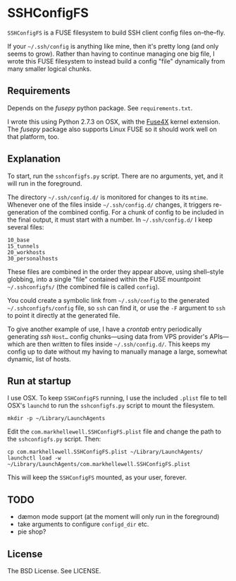 # SSHConfigFS

`SSHConfigFS` is a FUSE filesystem to build SSH client config files on–the–fly.

If your `~/.ssh/config` is anything like mine, then it's pretty long (and only seems to grow).  Rather than having to continue managing one big file, I wrote this FUSE filesystem to instead build a config "file" dynamically from many smaller logical chunks.

## Requirements

Depends on the *fusepy* python package.  See `requirements.txt`.

I wrote this using Python 2.7.3 on OSX, with the [Fuse4X](http://fuse4x.github.com/) kernel extension. The *fusepy* package also supports Linux FUSE so it should work well on that platform, too.

## Explanation

To start, run the `sshconfigfs.py` script.  There are no arguments, yet, and it will run in the foreground.

The directory `~/.ssh/config.d/` is monitored for changes to its `mtime`.  Whenever one of the files inside `~/.ssh/config.d/` changes, it triggers re-generation of the combined config. 
For a chunk of config to be included in the final output, it must start with a number.  In `~/.ssh/config.d/` I keep several files:

    10_base
    15_tunnels
    20_workhosts
    30_personalhosts

These files are combined in the order they appear above, using shell–style globbing, into a single "file" contained within the FUSE mountpoint `~/.sshconfigfs/` (the combined file is called `config`).

You could create a symbolic link from `~/.ssh/config` to the generated `~/.sshconfigfs/config` file, so `ssh` can find it, or use the `-F` argument to `ssh` to point it directly at the generated file.

To give another example of use, I have a *crontab* entry periodically generating *ssh* `Host…` config chunks—using data from VPS provider's APIs—which are then written to files inside `~/.ssh/config.d/`.  This keeps my config up to date without my having to manually manage a large, somewhat dynamic, list of hosts.

## Run at startup

I use OSX.  To keep `SSHConfigFS` running, I use the included `.plist` file to tell OSX's `launchd` to run the `sshconfigfs.py` script to mount the filesystem.

    mkdir -p ~/Library/LaunchAgents

Edit the `com.markhellewell.SSHConfigFS.plist` file and change the path to the `sshconfigfs.py` script.  Then:

    cp com.markhellewell.SSHConfigFS.plist ~/Library/LaunchAgents/
    launchctl load -w ~/Library/LaunchAgents/com.markhellewell.SSHConfigFS.plist

This will keep the `SSHConfigFS` mounted, as your user, forever.

## TODO

* dæmon mode support (at the moment will only run in the foreground)
* take arguments to configure `configd_dir` etc.
* pie shop?

## License

The BSD License.  See LICENSE.
